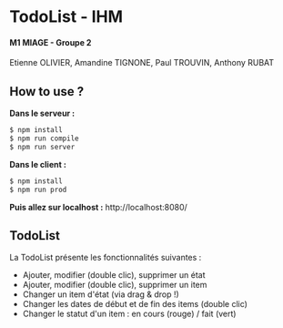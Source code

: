 # TodoList - IHM 
#### M1 MIAGE - Groupe 2
Etienne OLIVIER, Amandine TIGNONE, Paul TROUVIN, Anthony RUBAT

## How to use ?
**Dans le serveur :**
```sh
$ npm install
$ npm run compile
$ npm run server
```

**Dans le client :**
```sh
$ npm install
$ npm run prod
```

**Puis allez sur localhost :** http://localhost:8080/

## TodoList
La TodoList présente les fonctionnalités suivantes :
  - Ajouter, modifier (double clic), supprimer un état
  - Ajouter, modifier (double clic), supprimer un item
  - Changer un item d'état (via drag & drop !)
  - Changer les dates de début et de fin des items (double clic)
  - Changer le statut d'un item : en cours (rouge) / fait (vert)
